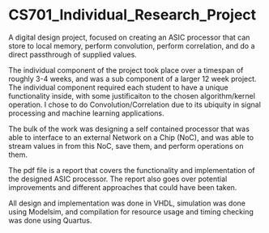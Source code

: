 # CS701_Individual_Research_Project
A digital design project, focused on creating an ASIC processor that can store to local memory, perform convolution, perform correlation, and do a direct passthrough of supplied values.

The individual component of the project took place over a timespan of roughly 3-4 weeks, and was a sub component of a larger 12 week project.
The individual component required each student to have a unique functionality inside, with some justificaiton to the chosen algorithm/kernel operation.
I chose to do Convolution/Correlation due to its ubiquity in signal processing and machine learning applications.

The bulk of the work was designing a self contained processor that was able to interface to an external Network on a Chip (NoC), and was able to stream values in
from this NoC, save them, and perform operations on them.

The pdf file is a report that covers the functionality and implementation of the designed ASIC processor. The report also goes over potential improvements and different approaches
that could have been taken.

All design and implementation was done in VHDL, simulation was done using Modelsim, and compilation for resource usage and timing checking was done using Quartus.
